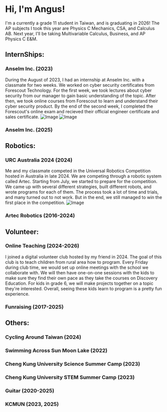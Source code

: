<h1>Hi, I'm Angus! </h1>

I'm a currently a grade 11 student in Taiwan, and is graduating in 2026!
The AP subjects I took this year are Physics C Mechanics, CSA, and Calculus AB.
Next year, I'll be taking Multivariable Calculus, Business, and AP Physics C E&M.

<h2>InternShips:</h2>

<h3>Anselm Inc. (2023)</h3>

During the August of 2023, I had an internship at Anselm Inc. with a classmate for two weeks. 
We worked on cyber security certificates from Forescout Technology.
For the first week, we took lectures about cyber security from our manager to gain basic understanding of the topic.
After then, we took online courses from Forescout to learn and understand their cyber security product.
By the end of the second week, I completed the Forescout's online exam and recieved their official engineer certificate and sales certificate.
![Image](https://github.com/user-attachments/assets/683510e0-263b-4f1e-bb57-881e5a6fef78)
![Image](https://github.com/user-attachments/assets/9d33f540-a825-442b-bb41-2fd12923a7c1)

<h3>Anselm Inc. (2025)</h3>

<h2>Robotics:</h2>

<h3>URC Australia 2024 (2024)</h3>

Me and my classmate competed in the Universal Robotics Competition hosted in Australia in late 2024. 
We are competing through a robotic system called Artec.
Starting from July, we started to prepare for the competition. 
We came up with several different strategies, built different robots, and wrote programs for each of them. 
The process took a lot of time and trials, and many turned out to not work.
But in the end, we still managed to win the first place in the competition.
![Image](https://github.com/user-attachments/assets/1444df26-8e1d-45f1-9ac4-cbae11928428)

<h3>Artec Robotics (2016-2024)</h3>

<h2>Volunteer:</h2>
  
<h3>Online Teaching (2024-2026)</h3>

I joined a digital volunteer club hosted by my friend in 2024.
The goal of this club is to teach children from rural area how to program.
Every Friday during club time, we would set up online meetings with the school we collaborate with. 
We will then have one-on-one sessions with the kids to make sure they find their own pace as they take the courses on Discovery Education.
For kids in grade 6, we will make projects together on a topic they're interested.
Overall, seeing these kids learn to program is a pretty fun experience.

<h3>Funraising (2017-2025)</h3>

<h2>Others:</h2>

<h3>Cycling Around Taiwan (2024)</h3>

<h3>Swimming Across Sun Moon Lake (2022)</h3>

<h3>Cheng Kung University Science Summer Camp (2023)</h3>

<h3>Cheng Kung University STEM Summer Camp (2023)</h3>

<h3>Guitar (2020-2025)</h3>

<h3>KCMUN (2023, 2025)</h3>
